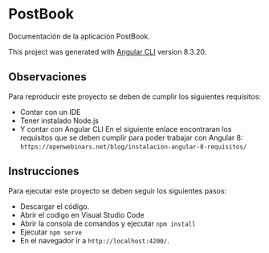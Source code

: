 # PostBook

Documentación de la aplicación PostBook.

This project was generated with [Angular CLI](https://github.com/angular/angular-cli) version 8.3.20.

## Observaciones

Para reproducir este proyecto se deben de cumplir los siguientes requisitos:

- Contar con un IDE
- Tener instalado Node.js
- Y contar con Angular CLI
  En el siguiente enlace encontraran los requisitos que se deben cumplir para poder trabajar con Angular 8:
  `https://openwebinars.net/blog/instalacion-angular-8-requisitos/`

## Instrucciones

Para ejecutar este proyecto se deben seguir los siguientes pasos:

- Descargar el código.
- Abrir el codigo en Visual Studio Code
- Abrir la consola de comandos y ejecutar `npm install`
- Ejecutar `npm serve`
- En el navegador ir a `http://localhost:4200/`.
